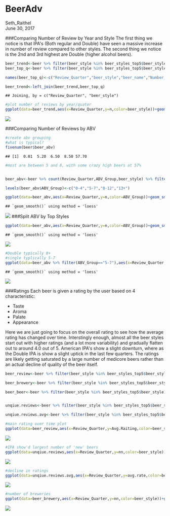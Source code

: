 # BeerAdv
Seth_Raithel  
June 30, 2017  









###Comparing Number of Review by Year and Style
The first thing we notice is that IPA's (Both regular and Double) have seen a massive increase in number of review compared to other styles.  The second thing we notice is the 2nd and 3rd highest are Double (higher alcohol beers).

```r
beer_trend<-beer %>% filter(beer_style %in% beer_styles_top5$beer_style) %>% count(Review_Quarter,beer_style)
beer_top_q<-beer %>% filter(beer_style %in% beer_styles_top5$beer_style) %>% group_by(Review_Quarter,beer_style,beer_name) %>%  summarise(n=n(),"Avg.Raiting"=round(mean(review_overall),1))%>% group_by(Review_Quarter,beer_style) %>% top_n(1,wt=n) %>% distinct(Review_Quarter,beer_style,.keep_all=TRUE)

names(beer_top_q)<-c("Review_Quarter","beer_style","beer_name","Number_Reviews","Average_Review")

beer_trend<-left_join(beer_trend,beer_top_q)
```

```
## Joining, by = c("Review_Quarter", "beer_style")
```

```r
#plot number of reviews by year/quater
ggplot(data=beer_trend,aes(x=Review_Quarter,y=n,color=beer_style))+geom_smooth(se=FALSE,method="loess")+coord_cartesian(xlim=c(2002,2011))+ggtitle("Top Beer Styles by Number of Reviews")+xlab("Year")+theme(axis.text.x = element_text(size = 12),axis.text.y = element_text(size=12))
```

![](BeerAdv_files/figure-html/unnamed-chunk-3-1.png)<!-- -->

###Comparing Number of Reviews by ABV

```r
#create abv grouping
#what is typical?
fivenum(beer$beer_abv)
```

```
## [1]  0.01  5.20  6.50  8.50 57.70
```

```r
#most are between 5 and 8, with some crazy high beers at 57%


beer_abv<-beer %>% count(Review_Quarter,ABV_Group,beer_style) %>% filter(beer_style %in% beer_styles_top5$beer_style) %>% filter(!is.na(ABV_Group))

levels(beer_abv$ABV_Group)<-c("0-4","5-7","8-12","13+")

ggplot(data=beer_abv,aes(x=Review_Quarter,y=n,color=ABV_Group))+geom_smooth(se=FALSE)+coord_cartesian(xlim=c(2002,2011))
```

```
## `geom_smooth()` using method = 'loess'
```

![](BeerAdv_files/figure-html/unnamed-chunk-4-1.png)<!-- -->
###Split ABV by Top Styles


```r
ggplot(data=beer_abv,aes(x=Review_Quarter,y=n,color=ABV_Group))+geom_smooth(se=FALSE)
```

```
## `geom_smooth()` using method = 'loess'
```

![](BeerAdv_files/figure-html/unnamed-chunk-5-1.png)<!-- -->

```r
#Double typically 8+
#single typlically 5-7
ggplot(data=beer_abv %>% filter(ABV_Group=="5-7"),aes(x=Review_Quarter,y=n,color=beer_style))+geom_smooth(se=FALSE)+coord_cartesian(xlim=c(2002,2011))
```

```
## `geom_smooth()` using method = 'loess'
```

![](BeerAdv_files/figure-html/unnamed-chunk-5-2.png)<!-- -->

###Ratings
Each beer is given a rating by the user based on 4 characteristic:

 * Taste
 * Aroma
 * Palate
 * Appearance

Here we are just going to focus on the overall rating to see how the average rating has changed over time.
Interstingly enough, almost all the beer styles start out with higher ratings (and a lot more variability) and gradually flatten out to around 4.0 out of 5. American IPA's show a slight downturn, where as the Double IPA is show a slight uptick in the last few quarters. The ratings are likely getting saturated by a large number of medicore beers rather than an actual decline of quality of the beer itself.




```r
beer_review<-beer %>% filter(beer_style %in% beer_styles_top5$beer_style) %>% group_by(Review_Quarter,beer_style,ABV_Group) %>% summarise("Avg.Raiting"=mean(review_overall)) %>% filter(!is.na(ABV_Group))

beer_brewery<-beer %>% filter(beer_style %in% beer_styles_top5$beer_style) %>% group_by(Review_Quarter,beer_style,brewery_name) %>% summarise("n"=n()) %>% count(Review_Quarter,beer_style)

beer_beer<-beer %>% filter(beer_style %in% beer_styles_top5$beer_style) %>% group_by(Review_Quarter,beer_style,beer_name) %>% summarise("n"=n()) %>% count(Review_Quarter,beer_style)


unqiue.reviews<-beer %>% filter(beer_style %in% beer_styles_top5$beer_style) %>% group_by(Review_Quarter,beer_style,beer_name) %>% count() %>%group_by(beer_name) %>%  mutate("First.Review"=min(Review_Quarter)) %>% filter(Review_Quarter==First.Review) %>% ungroup() %>% count(Review_Quarter,beer_style)

unqiue.reviews.avg<-beer %>% filter(beer_style %in% beer_styles_top5$beer_style) %>% group_by(Review_Quarter,beer_style,beer_name) %>% summarise("avg.rate"=mean(review_overall)) %>%group_by(beer_name) %>%  mutate("First.Review"=min(Review_Quarter)) %>% filter(Review_Quarter==First.Review) %>% ungroup() %>% group_by(Review_Quarter,beer_style) %>% summarise("avg.rate"=mean(avg.rate),n=n())

#main rating over time plot
ggplot(data=beer_review,aes(x=Review_Quarter,y=Avg.Raiting,color=beer_style))+geom_smooth(method="loess",se=FALSE)+geom_point(alpha=0.4)+coord_cartesian(xlim=c(1999,2011))+ggtitle("Top Beer Styles by Overall Review")+xlab("Year")+ylab("Average Rating")+theme(axis.text.x = element_text(size = 12),axis.text.y = element_text(size=12))
```

![](BeerAdv_files/figure-html/unnamed-chunk-6-1.png)<!-- -->

```r
#IPA show'd largest number of 'new' beers
ggplot(data=unqiue.reviews,aes(x=Review_Quarter,y=nn,color=beer_style))+geom_smooth(se=FALSE,method="loess")+coord_cartesian(xlim=c(2002,2011))+ggtitle("Top Beer Styles by Number of New Beer Reviews")+ylab("Number of Unique Reviews")+xlab("Year")+theme(axis.text.x = element_text(size = 12),axis.text.y = element_text(size=12))
```

![](BeerAdv_files/figure-html/unnamed-chunk-6-2.png)<!-- -->

```r
#decline in ratings
ggplot(data=unqiue.reviews.avg,aes(x=Review_Quarter,y=avg.rate,color=beer_style))+geom_smooth(se=FALSE,method="loess")+coord_cartesian(xlim=c(2002,2011))+ggtitle("Top Beer Styles by Overall Raiting")+xlab("Year")+ylab("Average Raiting (New Beers)")+theme(axis.text.x = element_text(size = 12),axis.text.y = element_text(size=12))
```

![](BeerAdv_files/figure-html/unnamed-chunk-6-3.png)<!-- -->

```r
#number of breweries
ggplot(data=beer_brewery,aes(x=Review_Quarter,y=nn,color=beer_style))+geom_smooth(se=FALSE,method="loess")+coord_cartesian(xlim=c(2002,2011))+ggtitle("Top Beer Styles by Number of Breweries")+xlab("Year")+ylab("Number of Breweries")+theme(axis.text.x = element_text(size = 12),axis.text.y = element_text(size=12))
```

![](BeerAdv_files/figure-html/unnamed-chunk-6-4.png)<!-- -->





